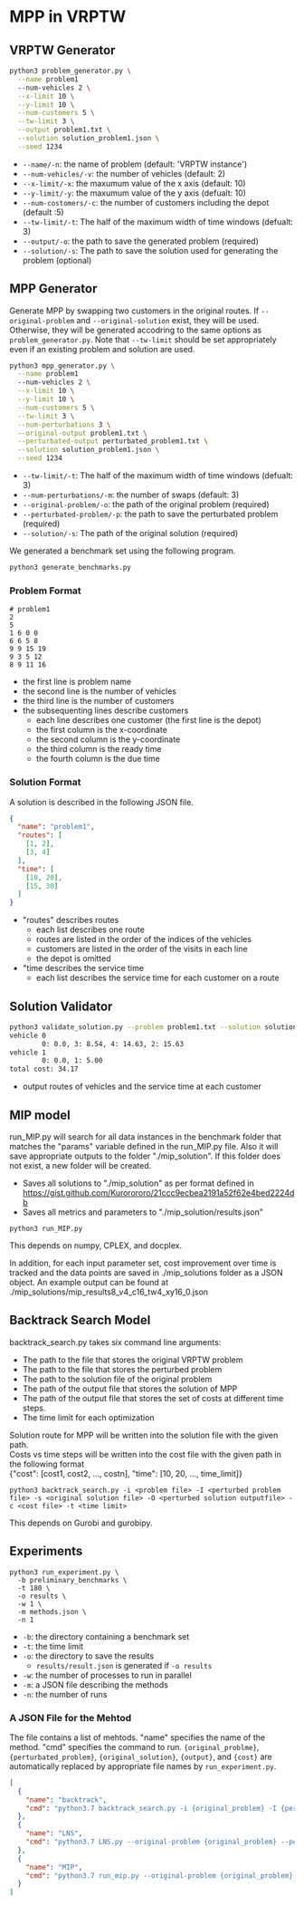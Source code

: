 # MPP in VRPTW

## VRPTW Generator

```bash
python3 problem_generator.py \
  --name problem1
  --num-vehicles 2 \
  --x-limit 10 \
  --y-limit 10 \
  --num-customers 5 \
  --tw-limit 3 \
  --output problem1.txt \
  --solution solution_problem1.json \
  --seed 1234
```

- `--name/-n`: the name of problem (default: 'VRPTW instance')
- `--num-vehicles/-v`: the number of vehicles (default: 2)
- `--x-limit/-x`: the maxumum value of the x axis (default: 10)
- `--y-limit/-y`: the maxumum value of the y axis (defualt: 10)
- `--num-costomers/-c`: the number of customers including the depot (default :5)
- `--tw-limit/-t`:  The half of the maximum width of time windows (defualt: 3)
- `--output/-o`: the path to save the generated problem (required)
- `--solution/-s`: The path to save the solution used for generating the problem (optional)

## MPP Generator
Generate MPP by swapping two customers in the original routes.
If `--original-problem` and `--original-solution` exist, they will be used.
Otherwise, they will be generated accodring to the same options as `problem_generator.py`.
Note that `--tw-limit` should be set appropriately even if an existing problem and solution are used.

```bash
python3 mpp_generator.py \
  --name problem1
  --num-vehicles 2 \
  --x-limit 10 \
  --y-limit 10 \
  --num-customers 5 \
  --tw-limit 3 \
  --num-perturbations 3 \
  --original-output problem1.txt \
  --perturbated-output perturbated_problem1.txt \
  --solution solution_problem1.json \
  --seed 1234
```

- `--tw-limit/-t`:  The half of the maximum width of time windows (defualt: 3)
- `--num-perturbations/-m`: the number of swaps (default: 3)
- `--original-problem/-o`: the path of the original problem (required)
- `--perturbated-problem/-p`: the path to save the perturbated problem (required)
- `--solution/-s`: The path of the original solution (required)

We generated a benchmark set using the following program.

```bash
python3 generate_benchmarks.py
```

### Problem Format

```
# problem1
2
5
1 6 0 0
6 6 5 8
9 9 15 19
9 3 5 12
8 9 11 16
```
- the first line is problem name
- the second line is the number of vehicles
- the third line is the number of customers
- the subsequenting lines describe customers
  - each line describes one customer (the first line is the depot)
  - the first column is the x-coordinate
  - the second column is the y-coordinate
  - the third column is the ready time
  - the fourth column is the due time

### Solution Format
A solution is described in the following JSON file.

```json
{
  "name": "problem1",
  "routes": [
    [1, 2],
    [3, 4]
  ],
  "time": [
    [10, 20],
    [15, 30]
  ]
}
```
- "routes" describes routes
  - each list describes one route
  - routes are listed in the order of the indices of the vehicles
  - customers are listed in the order of the visits in each line
  - the depot is omitted
- "time describes the service time
  - each list describes the service time for each customer on a route

## Solution Validator

```bash
python3 validate_solution.py --problem problem1.txt --solution solution_problem1.json
vehicle 0
        0: 0.0, 3: 8.54, 4: 14.63, 2: 15.63
vehicle 1
        0: 0.0, 1: 5.00
total cost: 34.17
```

- output routes of vehicles and the service time at each customer



## MIP model

run_MIP.py will search for all data instances in the benchmark folder that matches the "params" variable defined in the run_MIP.py file. Also it will save appropriate outputs to the folder "./mip_solution". If this folder does not exist, a new folder will be created.

- Saves all solutions to "./mip_solution" as per format defined in https://gist.github.com/Kurorororo/21ccc9ecbea2191a52f62e4bed2224db
- Saves all metrics and parameters to "./mip_solution/results.json"

```python3 run_MIP.py```

This depends on numpy, CPLEX, and docplex.

In addition, for each input parameter set, cost improvement over time is tracked and the data points are saved in ./mip_solutions folder as a JSON object. An example output can be found at ./mip_solutions/mip_results8_v4_c16_tw4_xy16_0.json


## Backtrack Search Model

backtrack_search.py takes six command line arguments:

- The path to the file that stores the original VRPTW problem
- The path to the file that stores the perturbed problem
- The path to the solution file of the original problem
- The path of the output file that stores the solution of MPP
- The path of the output file that stores the set of costs at different time steps.
- The time limit for each optimization

Solution route for MPP will be written into the solution file with the given path.\
Costs vs time steps will be written into the cost file with the given path in the following format\
  {"cost": [cost1, cost2, ..., costn], "time": [10, 20, ..., time_limit]}

```python3 backtrack_search.py -i <problem file> -I <perturbed problem file> -s <original solution file> -O <perturbed solution outputfile> -c <cost file> -t <time limit>```

This depends on Gurobi and gurobipy.

## Experiments

```
python3 run_experiment.py \
  -b preliminary_benchmarks \
  -t 180 \
  -o results \
  -w 1 \
  -m methods.json \
  -n 1
```

- `-b`: the directory containing a benchmark set
- `-t`: the time limit
- `-o`: the directory to save the results
  - `results/result.json` is generated if `-o results`
- `-w`: the number of processes to run in parallel
- `-m`: a JSON file describing the methods
- `-n`: the number of runs

### A JSON File for the Mehtod
The file contains a list of mehtods.
"name" specifies the name of the method.
"cmd" specifies the command to run.
`{original_problme}`, `{perturbated_problem}`, `{original_solution}`, `{output}`, and `{cost}` are automatically replaced by appropriate file names by `run_experiment.py`.


```json
[
  {
    "name": "backtrack",
    "cmd": "python3.7 backtrack_search.py -i {original_problem} -I {perturbated_problem} -s {original_solution} -O {output} -c {cost}"
  },
  {
    "name": "LNS",
    "cmd": "python3.7 LNS.py --original-problem {original_problem} --perturbated-problem {perturbated_problem} --original-solution {original_solution} --output {output} --cost {cost} --t_lim 178"
  },
  {
    "name": "MIP",
    "cmd": "python3.7 run_mip.py --original-problem {original_problem} --perturbated-problem {perturbated_problem} --original-solution {original_solution} --output {output} --cost {cost}"
  }
]
```
